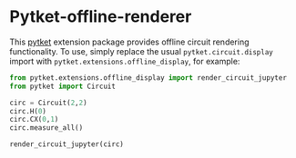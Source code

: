 # Pytket-offline-renderer

This [pytket](https://github.com/CQCL/pytket) extension package provides offline circuit rendering functionality.
To use, simply replace the usual `pytket.circuit.display` import with `pytket.extensions.offline_display`, for example:

```python
from pytket.extensions.offline_display import render_circuit_jupyter
from pytket import Circuit

circ = Circuit(2,2)
circ.H(0)
circ.CX(0,1)
circ.measure_all()

render_circuit_jupyter(circ)
```
